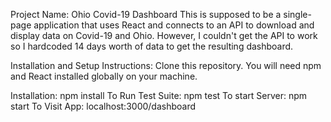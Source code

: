 Project Name: Ohio Covid-19 Dashboard 
This is supposed to be a single-page application that uses React and connects to an API
to download and display data on Covid-19 and Ohio. However, I couldn't get the API to
work so I hardcoded 14 days worth of data to get the resulting dashboard. 

Installation and Setup Instructions:
Clone this repository. You will need npm and React installed globally on your machine. 

Installation: npm install
To Run Test Suite: npm test
To start Server: npm start
To Visit App: localhost:3000/dashboard

